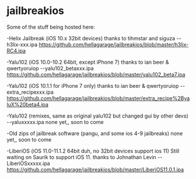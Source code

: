 # jailbreakios
Some of the stuff being hosted here:

-Helix Jailbreak (iOS 10.x 32bit devices) thanks to tihmstar and siguza --h3lix-xxx.ipa
https://github.com/hellagarage/jailbreakios/blob/master/h3lix-RC4.ipa


-Yalu102 (iOS 10.0-10.2 64bit, except iPhone 7) thanks to ian beer & qwertyoruiop --yalu102_betaxxx.ipa
https://github.com/hellagarage/jailbreakios/blob/master/yalu102_beta7.ipa


-Yalu102 (iOS 10.1.1 for iPhone 7 only) thanks to ian beer & qwertyoruiop --extra_recipexxx.ipa
https://github.com/hellagarage/jailbreakios/blob/master/extra_recipe%2ByaluX%20beta4.ipa


-Yalu102 (remixes, same as original yalu102 but changed gui by other devs) --yaluxxxxx.ipa
none yet,, soon to come


-Old zips of jailbreak software (pangu, and some ios 4-9 jailbreaks)
none yet,, soon to come


-LiberiOS (iOS 11.0-11.1.2 64bit duh, no 32bit devices support ios 11) Still waiting on Saurik to support iOS 11. thanks to Johnathan Levin --LiberiOSxxxxx.ipa
https://github.com/hellagarage/jailbreakios/blob/master/LiberiOS11.0.1.ipa

